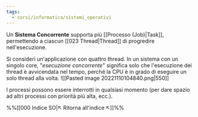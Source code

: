 ```yaml
---
tags:
  - corsi/informatica/sistemi_operativi
---
```

Un **Sistema Concorrente** supporta più [[Processo (Job)|Task]], permettendo a ciascun [[023 Thread|Thread]] di progredire nell'esecuzione.

Si consideri un'applicazione con quattro thread.
In un sistema con un singolo core, "*esecuzione concorrente*" significa solo che l'esecuzione dei thread è avvicendata nel tempo, perché la CPU è in grado di eseguire un solo thread alla volta.
![[Pasted image 20221110104840.png|550]]

I processi possono essere interrotti in qualsiasi momento (per dare spazio ad altri processi con priorità più alta, ecc.).


%%[[000 Indice SO|↖ Ritorna all'indice ↖]]%%

